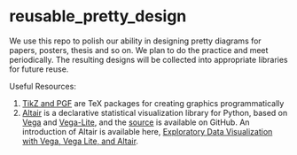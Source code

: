 # reusable_pretty_design
We use this repo to polish our ability in designing pretty diagrams for papers, posters, thesis and so on. We plan to do the practice and meet periodically. The resulting designs will be collected into appropriate libraries for future reuse.

Useful Resources:
1.   [TikZ and PGF](https://texample.net/) are TeX packages for creating graphics programmatically
2.   [Altair](https://altair-viz.github.io/) is a declarative statistical visualization library for Python, based on [Vega](http://vega.github.io/vega) and [Vega-Lite](http://vega.github.io/vega-lite), and the [source](http://github.com/altair-viz/altair) is available on GitHub. An introduction of Altair is available here, [Exploratory Data Visualization with Vega, Vega Lite, and Altair](https://www.youtube.com/watch?v=SFMZw6KcoBg).
